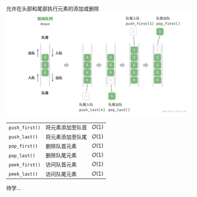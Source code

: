 允许在头部和尾部执行元素的添加或删除
![](images/Pasted%20image%2020240610151436.png)

|   |   |   |
|---|---|---|
|`push_first()`|将元素添加至队首|𝑂(1)|
|`push_last()`|将元素添加至队尾|𝑂(1)|
|`pop_first()`|删除队首元素|𝑂(1)|
|`pop_last()`|删除队尾元素|𝑂(1)|
|`peek_first()`|访问队首元素|𝑂(1)|
|`peek_last()`|访问队尾元素|𝑂(1)|

待学...
